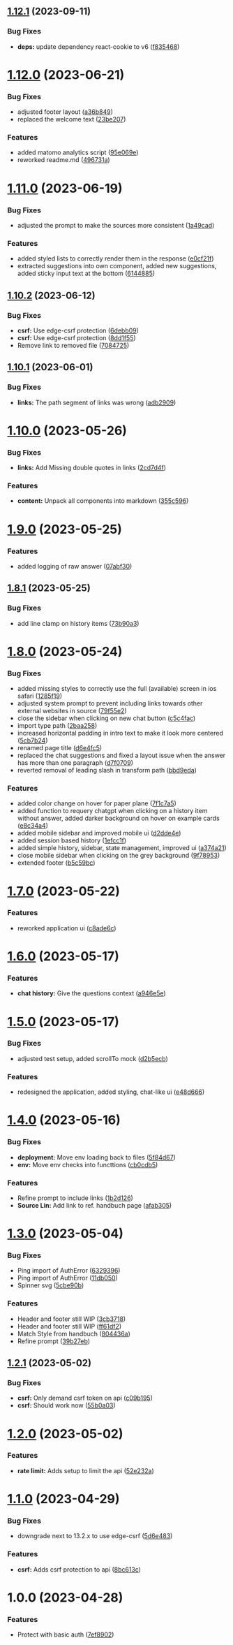 ## [1.12.1](https://github.com/technologiestiftung/oeffentliches-gestalten-gpt-search/compare/v1.12.0...v1.12.1) (2023-09-11)


### Bug Fixes

* **deps:** update dependency react-cookie to v6 ([f835468](https://github.com/technologiestiftung/oeffentliches-gestalten-gpt-search/commit/f835468f0d103e1dcd90fe8ea7e82f9e8566e0e4))

# [1.12.0](https://github.com/technologiestiftung/oeffentliches-gestalten-gpt-search/compare/v1.11.0...v1.12.0) (2023-06-21)


### Bug Fixes

* adjusted footer layout ([a36b849](https://github.com/technologiestiftung/oeffentliches-gestalten-gpt-search/commit/a36b84982c8f6c7650b3e343775077c7c83bc23f))
* replaced the welcome text ([23be207](https://github.com/technologiestiftung/oeffentliches-gestalten-gpt-search/commit/23be20734b0552aa855c07758f42a685bde2529c))


### Features

* added matomo analytics script ([95e069e](https://github.com/technologiestiftung/oeffentliches-gestalten-gpt-search/commit/95e069ed7fc439c803cb9665577da717c5dd101a))
* reworked readme.md ([496731a](https://github.com/technologiestiftung/oeffentliches-gestalten-gpt-search/commit/496731ad2a4a4875d364f264528fae24eb8f23ab))

# [1.11.0](https://github.com/technologiestiftung/oeffentliches-gestalten-gpt-search/compare/v1.10.2...v1.11.0) (2023-06-19)


### Bug Fixes

* adjusted the prompt to make the sources more consistent ([1a49cad](https://github.com/technologiestiftung/oeffentliches-gestalten-gpt-search/commit/1a49cadc5dde79a506f1ebf0ec09be257ee3d02d))


### Features

* added styled lists to correctly render them in the response ([e0cf21f](https://github.com/technologiestiftung/oeffentliches-gestalten-gpt-search/commit/e0cf21fab0df4877ce8381713c1792157c7d09ea))
* extracted suggestions into own component, added new suggestions, added sticky input text at the bottom ([6144885](https://github.com/technologiestiftung/oeffentliches-gestalten-gpt-search/commit/6144885717784f275a242afcbc74e8e957415288))

## [1.10.2](https://github.com/technologiestiftung/oeffentliches-gestalten-gpt-search/compare/v1.10.1...v1.10.2) (2023-06-12)


### Bug Fixes

* **csrf:** Use edge-csrf protection ([6debb09](https://github.com/technologiestiftung/oeffentliches-gestalten-gpt-search/commit/6debb09ecc6492da5156449f59d0d116ee180f6a))
* **csrf:** Use edge-csrf protection ([8dd1f55](https://github.com/technologiestiftung/oeffentliches-gestalten-gpt-search/commit/8dd1f55e401037ee3e68c8c0e9d3293ba6e58ad3))
* Remove link to removed file ([7084725](https://github.com/technologiestiftung/oeffentliches-gestalten-gpt-search/commit/7084725769d4094702efab9efa8567a2258e1d74))

## [1.10.1](https://github.com/technologiestiftung/oeffentliches-gestalten-gpt-search/compare/v1.10.0...v1.10.1) (2023-06-01)


### Bug Fixes

* **links:** The path segment of links was wrong ([adb2909](https://github.com/technologiestiftung/oeffentliches-gestalten-gpt-search/commit/adb29091cc832ff05b4363e091a1cff6c11646b8))

# [1.10.0](https://github.com/technologiestiftung/oeffentliches-gestalten-gpt-search/compare/v1.9.0...v1.10.0) (2023-05-26)


### Bug Fixes

* **links:** Add Missing double quotes in links ([2cd7d4f](https://github.com/technologiestiftung/oeffentliches-gestalten-gpt-search/commit/2cd7d4f5363ec12f011508fb53a8fdbe0ae7ef28))


### Features

* **content:** Unpack all components into markdown ([355c596](https://github.com/technologiestiftung/oeffentliches-gestalten-gpt-search/commit/355c596979a493c655d9308e8c3d5c53945839fe))

# [1.9.0](https://github.com/technologiestiftung/oeffentliches-gestalten-gpt-search/compare/v1.8.1...v1.9.0) (2023-05-25)


### Features

* added logging of raw answer ([07abf30](https://github.com/technologiestiftung/oeffentliches-gestalten-gpt-search/commit/07abf30a0d4c97c8c6ccf9309d865aeba1c9dd6d))

## [1.8.1](https://github.com/technologiestiftung/oeffentliches-gestalten-gpt-search/compare/v1.8.0...v1.8.1) (2023-05-25)


### Bug Fixes

* add line clamp on history items ([73b90a3](https://github.com/technologiestiftung/oeffentliches-gestalten-gpt-search/commit/73b90a3a4662be7900c87e0e5b969bfd7658ea63))

# [1.8.0](https://github.com/technologiestiftung/oeffentliches-gestalten-gpt-search/compare/v1.7.0...v1.8.0) (2023-05-24)


### Bug Fixes

* added missing styles to correctly use the full (available) screen in ios safari ([1285f19](https://github.com/technologiestiftung/oeffentliches-gestalten-gpt-search/commit/1285f1911e5c05a60ee85ad92af15bef0e334ef3))
* adjusted system prompt to prevent including links towards other external websites in source ([79f55e2](https://github.com/technologiestiftung/oeffentliches-gestalten-gpt-search/commit/79f55e21e056fe0f8ee082e96c46bbd0110b29f2))
* close the sidebar when clicking on new chat button ([c5c4fac](https://github.com/technologiestiftung/oeffentliches-gestalten-gpt-search/commit/c5c4fac7ae10888099913224c1b7a531c6749379))
* import type path ([2baa258](https://github.com/technologiestiftung/oeffentliches-gestalten-gpt-search/commit/2baa258ceebcd651187296b532f4e39e61e7fd29))
* increased horizontal padding in intro text to make it look more centered ([5cb7b24](https://github.com/technologiestiftung/oeffentliches-gestalten-gpt-search/commit/5cb7b24bc5bb6ab90f73845a4aef29d7aa1be9e9))
* renamed page title ([d6e4fc5](https://github.com/technologiestiftung/oeffentliches-gestalten-gpt-search/commit/d6e4fc54e56e2d019459b8067e530002565be7ed))
* replaced the chat suggestions and fixed a layout issue when the answer has more than one paragraph ([d7f0709](https://github.com/technologiestiftung/oeffentliches-gestalten-gpt-search/commit/d7f0709cb71d5dece05cbcc068605366eb7bf779))
* reverted removal of leading slash in transform path ([bbd9eda](https://github.com/technologiestiftung/oeffentliches-gestalten-gpt-search/commit/bbd9eda1d7fb064bd3e8943be299fa7b1e90b813))


### Features

* added color change on hover for paper plane ([7f1c7a5](https://github.com/technologiestiftung/oeffentliches-gestalten-gpt-search/commit/7f1c7a54f1a71cb08f5027185cdd6939a3881207))
* added function to requery chatgpt when clicking on a history item without answer, added darker background on hover on example cards ([e8c34a4](https://github.com/technologiestiftung/oeffentliches-gestalten-gpt-search/commit/e8c34a4f12f221cf5a22510d486fc30f725ac5e7))
* added mobile sidebar and improved mobile ui ([d2dde4e](https://github.com/technologiestiftung/oeffentliches-gestalten-gpt-search/commit/d2dde4e80cbdb3400525af50479964a608fca841))
* added session based history ([1efcc1f](https://github.com/technologiestiftung/oeffentliches-gestalten-gpt-search/commit/1efcc1f060204aa0c3745bcee40c70728c617c3e))
* added simple history, sidebar, state management, improved ui ([a374a21](https://github.com/technologiestiftung/oeffentliches-gestalten-gpt-search/commit/a374a21833b6d09033906f7fd76938b6814f492d))
* close mobile sidebar when clicking on the grey background ([9f78953](https://github.com/technologiestiftung/oeffentliches-gestalten-gpt-search/commit/9f7895370bc7d9a9706f25a33afe0bc1f25ebc74))
* extended footer ([b5c59bc](https://github.com/technologiestiftung/oeffentliches-gestalten-gpt-search/commit/b5c59bc39b189e1400fe62509d77a4653ba98a53))

# [1.7.0](https://github.com/technologiestiftung/oeffentliches-gestalten-gpt-search/compare/v1.6.0...v1.7.0) (2023-05-22)


### Features

* reworked application ui ([c8ade6c](https://github.com/technologiestiftung/oeffentliches-gestalten-gpt-search/commit/c8ade6c5b71b3c820b319edc53b476f4170a204e))

# [1.6.0](https://github.com/technologiestiftung/oeffentliches-gestalten-gpt-search/compare/v1.5.0...v1.6.0) (2023-05-17)


### Features

* **chat history:** Give the questions context ([a946e5e](https://github.com/technologiestiftung/oeffentliches-gestalten-gpt-search/commit/a946e5e79ec1f1a64a000499bbd942374ae2d57a))

# [1.5.0](https://github.com/technologiestiftung/oeffentliches-gestalten-gpt-search/compare/v1.4.0...v1.5.0) (2023-05-17)


### Bug Fixes

* adjusted test setup, added scrollTo mock ([d2b5ecb](https://github.com/technologiestiftung/oeffentliches-gestalten-gpt-search/commit/d2b5ecbbfa9814ac166e12ff9659497a5054f31f))


### Features

* redesigned the application, added styling, chat-like ui ([e48d666](https://github.com/technologiestiftung/oeffentliches-gestalten-gpt-search/commit/e48d6663fcc9227e34ab0fab18d3555fdba38a9f))

# [1.4.0](https://github.com/technologiestiftung/oeffentliches-gestalten-gpt-search/compare/v1.3.0...v1.4.0) (2023-05-16)


### Bug Fixes

* **deployment:** Move env loading back to files ([5f84d67](https://github.com/technologiestiftung/oeffentliches-gestalten-gpt-search/commit/5f84d67d985422e2b2f8dd0a4415bbab15b459b8))
* **env:** Move env checks into functtions ([cb0cdb5](https://github.com/technologiestiftung/oeffentliches-gestalten-gpt-search/commit/cb0cdb5d0218ffd5537f37a19e66d3456dba35a7))


### Features

* Refine prompt to include links ([1b2d126](https://github.com/technologiestiftung/oeffentliches-gestalten-gpt-search/commit/1b2d12691aa87ed71234fc4855af1a605f351c58))
* **Source Lin:** Add link to ref. handbuch page ([afab305](https://github.com/technologiestiftung/oeffentliches-gestalten-gpt-search/commit/afab305a4fc519219f9fc2e853281a346d9555f2))

# [1.3.0](https://github.com/technologiestiftung/oeffentliches-gestalten-gpt-search/compare/v1.2.1...v1.3.0) (2023-05-04)


### Bug Fixes

* Ping import of AuthError ([6329396](https://github.com/technologiestiftung/oeffentliches-gestalten-gpt-search/commit/6329396f0489854c56a614f9a609de8a5770078d))
* Ping import of AuthError ([11db050](https://github.com/technologiestiftung/oeffentliches-gestalten-gpt-search/commit/11db0505c8a38c1fc0de976d74aa345cc58d646b))
* Spinner svg ([5cbe90b](https://github.com/technologiestiftung/oeffentliches-gestalten-gpt-search/commit/5cbe90bf77ca5790eab6c40601ed0ade742bc3cb))


### Features

* Header and footer still WIP ([3cb3718](https://github.com/technologiestiftung/oeffentliches-gestalten-gpt-search/commit/3cb3718f59f018857bd0f5190c20f63ad9aa0a55))
* Header and footer still WIP ([ff61df2](https://github.com/technologiestiftung/oeffentliches-gestalten-gpt-search/commit/ff61df25f5afa0e63975de3394d62c0a8ab25726))
* Match Style from handbuch ([804436a](https://github.com/technologiestiftung/oeffentliches-gestalten-gpt-search/commit/804436ab3b40d0ae34137725f26dea9f42643885))
* Refine prompt ([39b27eb](https://github.com/technologiestiftung/oeffentliches-gestalten-gpt-search/commit/39b27eb125b68cbd439f7c5917d273f8022ba6c5))

## [1.2.1](https://github.com/technologiestiftung/oeffentliches-gestalten-gpt-search/compare/v1.2.0...v1.2.1) (2023-05-02)


### Bug Fixes

* **csrf:** Only demand csrf token on api ([c09b195](https://github.com/technologiestiftung/oeffentliches-gestalten-gpt-search/commit/c09b195af9cde04a306147b63afab6dc0ec49768))
* **csrf:** Should work now ([55b0a03](https://github.com/technologiestiftung/oeffentliches-gestalten-gpt-search/commit/55b0a0316f43ece21b15c18e430552acd1a179a2))

# [1.2.0](https://github.com/technologiestiftung/oeffentliches-gestalten-gpt-search/compare/v1.1.0...v1.2.0) (2023-05-02)


### Features

* **rate limit:** Adds setup to limit the api ([52e232a](https://github.com/technologiestiftung/oeffentliches-gestalten-gpt-search/commit/52e232a0cb2fda6cf073f7f34d36eb38cb4104df))

# [1.1.0](https://github.com/technologiestiftung/oeffentliches-gestalten-ai-search-poc/compare/v1.0.0...v1.1.0) (2023-04-29)


### Bug Fixes

* downgrade next to 13.2.x to use edge-csrf ([5d6e483](https://github.com/technologiestiftung/oeffentliches-gestalten-ai-search-poc/commit/5d6e483a503a752535378fd9c9f369ca5e4a1d81))


### Features

* **csrf:** Adds csrf protection to api ([8bc613c](https://github.com/technologiestiftung/oeffentliches-gestalten-ai-search-poc/commit/8bc613c8e05ed0f5d83df3ccab837cc433afb1cd))

# 1.0.0 (2023-04-28)


### Features

* Protect with basic auth ([7ef8902](https://github.com/technologiestiftung/oeffentliches-gestalten-ai-search-poc/commit/7ef8902c841474fae38195a1d50e44ec81df3d22))
